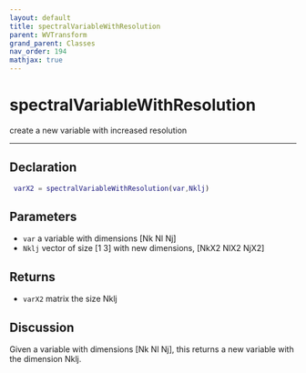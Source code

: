 ```yaml
---
layout: default
title: spectralVariableWithResolution
parent: WVTransform
grand_parent: Classes
nav_order: 194
mathjax: true
---
```


#  spectralVariableWithResolution

create a new variable with increased resolution


---

## Declaration
```matlab
 varX2 = spectralVariableWithResolution(var,Nklj)
```
## Parameters
+ `var`  a variable with dimensions [Nk Nl Nj]
+ `Nklj`  vector of size [1 3] with new dimensions, [NkX2 NlX2 NjX2]

## Returns
+ `varX2`  matrix the size Nklj

## Discussion

  Given a variable with dimensions [Nk Nl Nj], this returns a new variable
  with the dimension Nklj.
 
          

